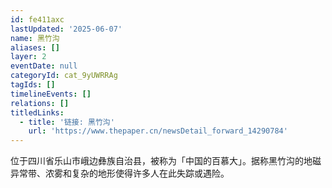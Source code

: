```yaml
---
id: fe411axc
lastUpdated: '2025-06-07'
name: 黑竹沟
aliases: []
layer: 2
eventDate: null
categoryId: cat_9yUWRRAg
tagIds: []
timelineEvents: []
relations: []
titledLinks:
  - title: '链接: 黑竹沟'
    url: 'https://www.thepaper.cn/newsDetail_forward_14290784'
---
```

位于四川省乐山市峨边彝族自治县，被称为「中国的百慕大」。据称黑竹沟的地磁异常带、浓雾和复杂的地形使得许多人在此失踪或遇险。
